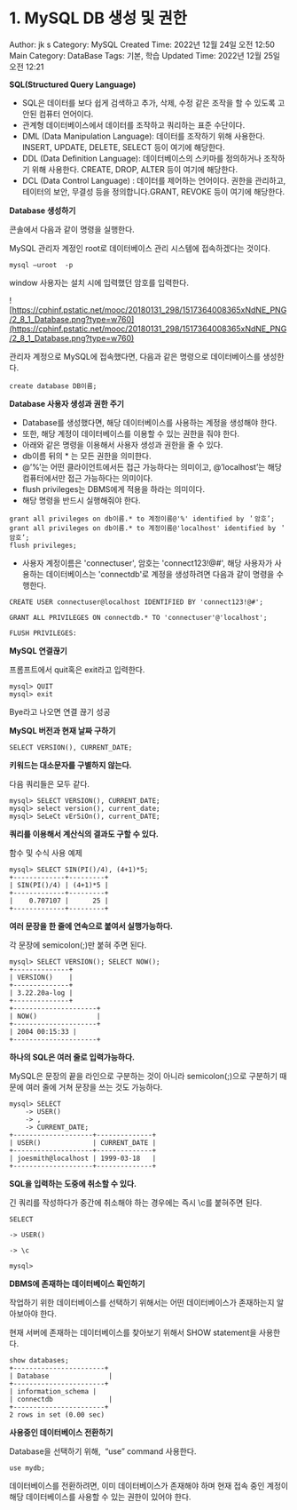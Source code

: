 # 1. MySQL DB 생성 및 권한

Author: jk s
Category: MySQL
Created Time: 2022년 12월 24일 오전 12:50
Main Category: DataBase
Tags: 기본, 학습
Updated Time: 2022년 12월 25일 오전 12:21

**SQL(Structured Query Language)**

- SQL은 데이터를 보다 쉽게 검색하고 추가, 삭제, 수정 같은 조작을 할 수 있도록 고안된 컴퓨터 언어이다.
- 관계형 데이터베이스에서 데이터를 조작하고 쿼리하는 표준 수단이다.
- DML (Data Manipulation Language): 데이터를 조작하기 위해 사용한다. INSERT, UPDATE, DELETE, SELECT 등이 여기에 해당한다.
- DDL (Data Definition Language): 데이터베이스의 스키마를 정의하거나 조작하기 위해 사용한다. CREATE, DROP, ALTER 등이 여기에 해당한다.
- DCL (Data Control Language) : 데이터를 제어하는 언어이다. 권한을 관리하고, 테이터의 보안, 무결성 등을 정의합니다.GRANT, REVOKE 등이 여기에 해당한다.

**Database 생성하기**

콘솔에서 다음과 같이 명령을 실행한다.

MySQL 관리자 계정인 root로 데이터베이스 관리 시스템에 접속하겠다는 것이다.

```
mysql –uroot  -p
```

window 사용자는 설치 시에 입력했던 암호를 입력한다.

![https://cphinf.pstatic.net/mooc/20180131_298/1517364008365xNdNE_PNG/2_8_1_Database.png?type=w760](https://cphinf.pstatic.net/mooc/20180131_298/1517364008365xNdNE_PNG/2_8_1_Database.png?type=w760)

관리자 계정으로 MySQL에 접속했다면, 다음과 같은 명령으로 데이터베이스를 생성한다.

```
create database DB이름;
```

**Database 사용자 생성과 권한 주기**

- Database를 생성했다면, 해당 데이터베이스를 사용하는 계정을 생성해야 한다.
- 또한, 해당 계정이 데이터베이스를 이용할 수 있는 권한을 줘야 한다.
- 아래와 같은 명령을 이용해서 사용자 생성과 권한을 줄 수 있다.
- db이름 뒤의 * 는 모든 권한을 의미한다.
- @’%’는 어떤 클라이언트에서든 접근 가능하다는 의미이고, @’localhost’는 해당 컴퓨터에서만 접근 가능하다는 의미이다.
- flush privileges는 DBMS에게 적용을 하라는 의미이다.
- 해당 명령을 반드시 실행해줘야 한다.

```
grant all privileges on db이름.* to 계정이름@'%' identified by ＇암호’;
grant all privileges on db이름.* to 계정이름@'localhost' identified by ＇암호’;
flush privileges;
```

- 사용자 계정이름은 'connectuser', 암호는 'connect123!@#', 해당 사용자가 사용하는 데이터베이스는 'connectdb'로 계정을 생성하려면 다음과 같이 명령을 수행한다.

```
CREATE USER connectuser@localhost IDENTIFIED BY 'connect123!@#';

GRANT ALL PRIVILEGES ON connectdb.* TO 'connectuser'@'localhost';

FLUSH PRIVILEGES:
```

**MySQL 연결끊기**

프롬프트에서 quit혹은 exit라고 입력한다.

```
mysql> QUIT
mysql> exit
```

Bye라고 나오면 연결 끊기 성공

**MySQL 버전과 현재 날짜 구하기**

```
SELECT VERSION(), CURRENT_DATE;
```

**키워드는 대소문자를 구별하지 않는다.**

다음 쿼리들은 모두 같다.

```
mysql> SELECT VERSION(), CURRENT_DATE;
mysql> select version(), current_date;
mysql> SeLeCt vErSiOn(), current_DATE;
```

**쿼리를 이용해서 계산식의 결과도 구할 수 있다.**

함수 및 수식 사용 예제

```
mysql> SELECT SIN(PI()/4), (4+1)*5;
+-------------+---------+
| SIN(PI()/4) | (4+1)*5 |
+-------------+---------+
|    0.707107 |      25 |
+-------------+---------+
```

**여러 문장을 한 줄에 연속으로 붙여서 실행가능하다.**

각 문장에 semicolon(;)만 붙혀 주면 된다.

```
mysql> SELECT VERSION(); SELECT NOW();
+--------------+
| VERSION()    |
+--------------+
| 3.22.20a-log |
+--------------+
+---------------------+
| NOW()               |
+---------------------+
| 2004 00:15:33 |
+---------------------+
```

**하나의 SQL은 여러 줄로 입력가능하다.**

MySQL은 문장의 끝을 라인으로 구분하는 것이 아니라 semicolon(;)으로 구분하기 때문에 여러 줄에 거쳐 문장을 쓰는 것도 가능하다.

```
mysql> SELECT
    -> USER()
    -> ,
    -> CURRENT_DATE;
+--------------------+--------------+
| USER()             | CURRENT_DATE |
+--------------------+--------------+
| joesmith@localhost | 1999-03-18   |
+--------------------+--------------+
```

**SQL을 입력하는 도중에 취소할 수 있다.**

긴 쿼리를 작성하다가 중간에 취소해야 하는 경우에는 즉시 \c를 붙혀주면 된다.

```
SELECT

-> USER()

-> \c

mysql>
```

**DBMS에 존재하는 데이터베이스 확인하기**

작업하기 위한 데이터베이스를 선택하기 위해서는 어떤 데이터베이스가 존재하는지 알아보아야 한다.

현재 서버에 존재하는 데이터베이스를 찾아보기 위해서 SHOW statement을 사용한다.

```
show databases;
+-----------------------+
| Database               |
+-----------------------+
| information_schema |
| connectdb              |
+-----------------------+
2 rows in set (0.00 sec)
```

**사용중인 데이터베이스 전환하기**

Database을 선택하기 위해,  “use” command 사용한다.

```
use mydb;
```

데이터베이스를 전환하려면, 이미 데이터베이스가 존재해야 하며 현재 접속 중인 계정이 해당 데이터베이스를 사용할 수 있는 권한이 있어야 한다.